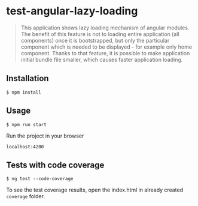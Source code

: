 # test-angular-lazy-loading

> This application shows lazy loading mechanism of angular modules.
 The benefit of this feature is not to loading entire application (all components) once it is bootstrapped,
 but only the particular component which is needed to be displayed - for example only home component.
 Thanks to that feature, it is possible to make application initial bundle file smaller, which causes faster application loading.

## Installation

```
$ npm install
```

## Usage

```
$ npm run start
```

Run the project in your browser

```
localhost:4200
```

## Tests with code coverage

```
$ ng test --code-coverage
```

To see the test coverage results, open the index.html in already created `coverage` folder.
